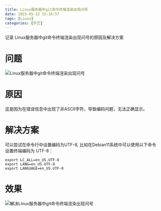 ```yaml
---
title: Linux服务器中git命令终端渲染出现问号
date: 2023-05-22 15:16:57
tags: [Linux]
categories: [手艺]
---
```

记录 Linux服务器中git命令终端渲染出现问号的原因及解决方案
<!--more-->

# 问题
![Linux服务器中git命令终端渲染出现问号](vx_images/107905629951159_1.png)


# 原因

这是因为在错误信息中出现了非ASCII字符，导致编码问题，无法正确显示。

# 解决方案

可以尝试在命令行中设置编码为UTF-8, 比如在Debian11系统中可以使用以下命令设置终端编码为 UTF-8：
```shell
export LC_ALL=en_US.UTF-8
export LANG=en_US.UTF-8
export LANGUAGE=en_US.UTF-8
```

# 效果
![解决Linux服务器中git命令终端渲染出现问号](vx_images/462725793899563_1.png)
